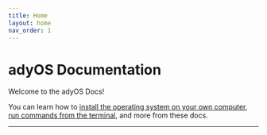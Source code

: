 ```yaml
---
title: Home
layout: home
nav_order: 1
---
```


# adyOS Documentation

Welcome to the adyOS Docs!

You can learn how to [install the operating system on your own computer], [run commands from the terminal], and more from these docs.

---

[^1]: [It can take up to 10 minutes for changes to your site to publish after you push the changes to GitHub](https://docs.github.com/en/pages/setting-up-a-github-pages-site-with-jekyll/creating-a-github-pages-site-with-jekyll#creating-your-site).

[install the operating system on your own computer]: https://ady.tomcat.sh/install
[run commands from the terminal]: https://ady.tomcat.sh/commands
